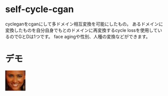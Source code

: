 # self-cycle-cgan
cycleganをcganにして多ドメイン相互変換を可能にしたもの。
あるドメインに変換したものを自分自身でもとのドメインに再変換するcycle lossを使用しているのでGとDは1つです。
face agingや性別、人種の変換などができます。

# デモ
![0](https://raw.githubusercontent.com/magureen/self-cycle-cgan/main/img/0_s.png)
